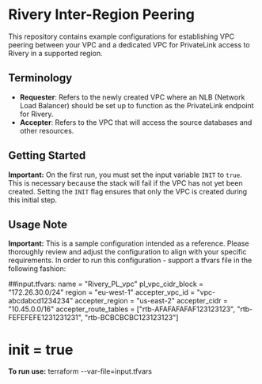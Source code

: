 # Rivery Inter-Region Peering

This repository contains example configurations for establishing VPC peering between your VPC and a dedicated VPC for PrivateLink access to Rivery in a supported region.

## Terminology
- **Requester**: Refers to the newly created VPC where an NLB (Network Load Balancer) should be set up to function as the PrivateLink endpoint for Rivery.
- **Accepter**: Refers to the VPC that will access the source databases and other resources.

## Getting Started
**Important:** On the first run, you must set the input variable `INIT` to `true`. This is necessary because the stack will fail if the VPC has not yet been created. Setting the `INIT` flag ensures that only the VPC is created during this initial step.

## Usage Note
**Important:** This is a sample configuration intended as a reference. Please thoroughly review and adjust the configuration to align with your specific requirements.
In order to run this configuration - support a tfvars file in the following fashion:

##input.tfvars:
name                  = "Rivery_PL_vpc"
pl_vpc_cidr_block     = "172.26.30.0/24"
region                = "eu-west-1"
accepter_vpc_id       = "vpc-abcdabcd1234234"
accepter_region       = "us-east-2"
accepter_cidr         = "10.45.0.0/16"
accepter_route_tables = ["rtb-AFAFAFAFAF123123123", "rtb-FEFEFEFE1231231231", "rtb-BCBCBCBC123123123"]

# init = true

**To run use:** terraform <action> --var-file=input.tfvars
